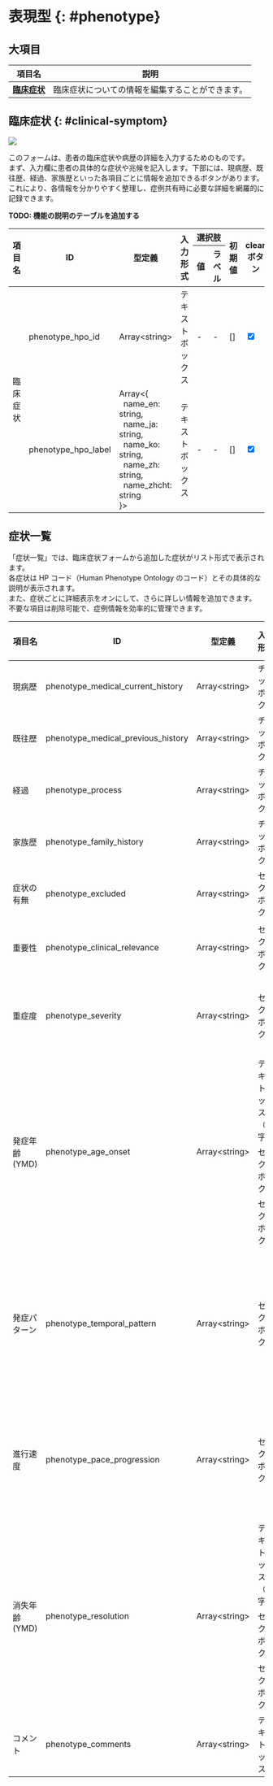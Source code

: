 # 表現型 {: #phenotype}

## 大項目

| 項目名                            | 説明                                             |
| --------------------------------- | ------------------------------------------------ |
| **[臨床症状](#clinical-symptom)** | 臨床症状についての情報を編集することができます。 |

## 臨床症状 {: #clinical-symptom}

<img src="/assets/images/cases_edit_phenotype_form.png">

このフォームは、患者の臨床症状や病歴の詳細を入力するためのものです。<br />
まず、入力欄に患者の具体的な症状や兆候を記入します。下部には、現病歴、既往歴、経過、家族歴といった各項目ごとに情報を追加できるボタンがあります。<br />
これにより、各情報を分かりやすく整理し、症例共有時に必要な詳細を網羅的に記録できます。

**TODO: 機能の説明のテーブルを追加する**

<table>
  <thead>
    <tr>
      <th rowspan="2" class="text-vertical-align-middle">項目名</th>
      <th rowspan="2" class="text-vertical-align-middle">ID</th>
      <th rowspan="2" class="text-vertical-align-middle">型定義</th>
      <th rowspan="2" class="text-vertical-align-middle">入力形式</th>
      <th colspan="2">選択肢</th>
      <th rowspan="2" class="text-vertical-align-middle">初期値</th>
      <th rowspan="2" class="text-vertical-align-middle">clearボタン</th>
      <th rowspan="2" class="text-vertical-align-middle">deleteボタン</th>
      <th rowspan="2" class="text-vertical-align-middle">Phenopackets</th>
      <th rowspan="2" class="text-vertical-align-middle">備考</th>
    </tr>
    <tr>
      <th>値</th>
      <th>ラベル</th>
    </tr>
  </thead>
  <tbody>
    <tr>
      <td rowspan="5">臨床症状</td>
      <td>phenotype_hpo_id</td>
      <td>Array&lt;string&gt;</td>
      <td>テキストボックス</td>
      <td>-</td>
      <td>-</td>
      <td>[]</td>
      <td><input type="checkbox" class="readonly-input" checked/></td>
      <td><input type="checkbox" class="readonly-input" /></td>
      <td>proband.phenotypic_features.type.id</td>
      <td></td>
    </tr>
    <tr>
      <td>phenotype_hpo_label</td>
      <td>Array&lt;{ <br />&nbsp name_en: string, <br />&nbsp name_ja: string, <br />&nbsp name_ko: string, <br />&nbsp name_zh: string, <br />&nbsp name_zhcht: string <br /> }&gt;</td>
      <td>テキストボックス</td>
      <td>-</td>
      <td>-</td>
      <td>[]</td>
      <td><input type="checkbox" class="readonly-input" checked/></td>
      <td><input type="checkbox" class="readonly-input" /></td>
      <td>proband.phenotypic_features.type.label</td>
      <td></td>
    </tr>
  </tbody>
</table>

## 症状一覧

「症状一覧」では、臨床症状フォームから追加した症状がリスト形式で表示されます。<br />
各症状は HP コード（Human Phenotype Ontology のコード）とその具体的な説明が表示されます。<br />
また、症状ごとに詳細表示をオンにして、さらに詳しい情報を追加できます。<br />
不要な項目は削除可能で、症例情報を効率的に管理できます。

<table>
  <thead>
    <tr>
      <th rowspan="2" class="text-vertical-align-middle">項目名</th>
      <th rowspan="2" class="text-vertical-align-middle">ID</th>
      <th rowspan="2" class="text-vertical-align-middle">型定義</th>
      <th rowspan="2" class="text-vertical-align-middle">入力形式</th>
      <th colspan="2">選択肢</th>
      <th rowspan="2" class="text-vertical-align-middle">初期値</th>
      <th rowspan="2" class="text-vertical-align-middle">clearボタン</th>
      <th rowspan="2" class="text-vertical-align-middle">deleteボタン</th>
      <th rowspan="2" class="text-vertical-align-middle">Phenopackets</th>
      <th rowspan="2" class="text-vertical-align-middle">備考</th>
    </tr>
    <tr>
      <th>値</th>
      <th>ラベル</th>
    </tr>
  </thead>
  <tbody>
    <tr>
      <td>現病歴</td>
      <td>phenotype_medical_current_history</td>
      <td>Array&lt;string&gt;</td>
      <td>チェックボックス</td>
      <td>
        <ul>
          <li>無</li>
          <li>有</li>
        </ul>
      </td>
      <td>-</td>
      <td>[]</td>
      <td><input type="checkbox" class="readonly-input" /></td>
      <td><input type="checkbox" class="readonly-input" /></td>
      <td></td>
      <td></td>
    </tr>
    <tr>
      <td>既往歴</td>
      <td>phenotype_medical_previous_history</td>
      <td>Array&lt;string&gt;</td>
      <td>チェックボックス</td>
      <td>
        <ul>
          <li>無</li>
          <li>有</li>
        </ul>
      </td>
      <td>-</td>
      <td>[]</td>
      <td><input type="checkbox" class="readonly-input" /></td>
      <td><input type="checkbox" class="readonly-input" /></td>
      <td></td>
      <td></td>
    </tr>
    <tr>
      <td>経過</td>
      <td>phenotype_process</td>
      <td>Array&lt;string&gt;</td>
      <td>チェックボックス</td>
      <td>
        <ul>
          <li>無</li>
          <li>有</li>
        </ul>
      </td>
      <td>-</td>
      <td>[]</td>
      <td><input type="checkbox" class="readonly-input" /></td>
      <td><input type="checkbox" class="readonly-input" /></td>
      <td></td>
      <td></td>
    </tr>
    <tr>
      <td>家族歴</td>
      <td>phenotype_family_history</td>
      <td>Array&lt;string&gt;</td>
      <td>チェックボックス</td>
      <td>
        <ul>
          <li>無</li>
          <li>有</li>
        </ul>
      </td>
      <td>-</td>
      <td>[]</td>
      <td><input type="checkbox" class="readonly-input" /></td>
      <td><input type="checkbox" class="readonly-input" /></td>
      <td></td>
      <td></td>
    </tr>
    <tr>
      <td>症状の有無</td>
      <td>phenotype_excluded</td>
      <td>Array&lt;string&gt;</td>
      <td>セレクトボックス</td>
      <td>
        <ul>
          <li>症状あり</li>
          <li>症状なし</li>
        </ul>
      </td>
      <td>-</td>
      <td>[]</td>
      <td><input type="checkbox" class="readonly-input" /></td>
      <td><input type="checkbox" class="readonly-input" /></td>
      <td>proband.phenotypic_features.excluded</td>
      <td></td>
    </tr>
    <tr>
      <td>重要性</td>
      <td>phenotype_clinical_relevance</td>
      <td>Array&lt;string&gt;</td>
      <td>セレクトボックス</td>
      <td>
        <ul>
          <li>通常</li>
          <li>高い</li>
          <li>低い</li>
        </ul>
      </td>
      <td>-</td>
      <td>[]</td>
      <td><input type="checkbox" class="readonly-input" /></td>
      <td><input type="checkbox" class="readonly-input" /></td>
      <td>proband.phenotypic_features.modifiers</td>
      <td></td>
    </tr>
    <tr>
      <td>重症度</td>
      <td>phenotype_severity</td>
      <td>Array&lt;string&gt;</td>
      <td>セレクトボックス</td>
      <td>
        <ul>
          <li>境界域</li>
          <li>重度</li>
          <li>最重度</li>
          <li>中等度</li>
          <li>軽度</li>
        </ul>
      </td>
      <td>-</td>
      <td>[]</td>
      <td><input type="checkbox" class="readonly-input" /></td>
      <td><input type="checkbox" class="readonly-input" /></td>
      <td>proband.phenotypic_features.severity</td>
      <td></td>
    </tr>
    <tr>
      <td rowspan="3">発症年齢 (YMD)</td>
      <td rowspan="3">phenotype_age_onset</td>
      <td rowspan="3">Array&lt;string&gt;</td>
      <td>テキストボックス（数字）</td>
      <td>-</td>
      <td>-</td>
      <td rowspan="3">[]</td>
      <td rowspan="3"><input type="checkbox" class="readonly-input" /></td>
      <td rowspan="3"><input type="checkbox" class="readonly-input" /></td>
      <td rowspan="3">proband.phenotypic_features.onset</td>
      <td rowspan="3">年月日それぞれの入力欄で入力した値が一つとなって「24Y8M8D」という形式で保存されます</td>
    </tr>
    <tr>
      <td>セレクトボックス</td>
      <td>
        <ul>
          <li>""</li>
          <li>0 ~ 11</li>
        </ul>
      </td>
      <td>
        <ul>
          <li>- ヶ月を選択 -</li>
          <li>0 ~ 11</li>
        </ul>
      </td>
    </tr>
    <tr>
      <td>セレクトボックス</td>
      <td>
        <ul>
          <li>""</li>
          <li>1 ~ 30</li>
        </ul>
      </td>
      <td>
        <ul>
          <li>- 日を選択 -</li>
          <li>1 ~ 30</li>
        </ul>
      </td>
    </tr>
    <tr>
      <td>発症パターン</td>
      <td>phenotype_temporal_pattern</td>
      <td>Array&lt;string&gt;</td>
      <td>セレクトボックス</td>
      <td>
        <ul>
          <li>unknown</li>
          <li>recurrent</li>
          <li>subacute</li>
          <li>fluctuating</li>
          <li>migratory</li>
          <li>diurnal</li>
          <li>stable</li>
          <li>insidious</li>
          <li>prolonged</li>
          <li>nocturnal</li>
          <li>chronic</li>
          <li>transient</li>
        </ul>
      </td>
      <td>
        <ul>
          <li>Unknown</li>
          <li>Recurrent Acute</li>
          <li>Subacute</li>
          <li>Fluctuating</li>
          <li>Migratory</li>
          <li>Diurnal</li>
          <li>Stable</li>
          <li>Insidious onset</li>
          <li>Prolonged</li>
          <li>Nocturnal</li>
          <li>Chronic</li>
          <li>Transient</li>
        </ul>
      </td>
      <td>["unknown"]</td>
      <td><input type="checkbox" class="readonly-input" /></td>
      <td><input type="checkbox" class="readonly-input" /></td>
      <td></td>
      <td></td>
    </tr>
    <tr>
      <td>進行速度</td>
      <td>phenotype_pace_progression</td>
      <td>Array&lt;string&gt;</td>
      <td>セレクトボックス</td>
      <td>
        <ul>
          <li>Unknown</li>
          <li>Progressive</li>
          <li>Variable progression rate</li>
          <li>Slowly progressive</li>
          <li>Nonprogressive</li>
          <li>Rapidly progressive</li>
        </ul>
      </td>
      <td>
        <ul>
          <li>Unknown</li>
          <li>Progressive</li>
          <li>Variable progression rate</li>
          <li>Slowly progressive</li>
          <li>Nonprogressive</li>
          <li>Rapidly progressive</li>
        </ul>
      </td>
      <td>["slow"]</td>
      <td><input type="checkbox" class="readonly-input" /></td>
      <td><input type="checkbox" class="readonly-input" /></td>
      <td></td>
      <td></td>
    </tr>
    <tr>
      <td rowspan="3">消失年齢 (YMD)</td>
      <td rowspan="3">phenotype_resolution</td>
      <td rowspan="3">Array&lt;string&gt;</td>
      <td>テキストボックス（数字）</td>
      <td>-</td>
      <td>-</td>
      <td rowspan="3">[]</td>
      <td rowspan="3"><input type="checkbox" class="readonly-input" /></td>
      <td rowspan="3"><input type="checkbox" class="readonly-input" /></td>
      <td rowspan="3">proband.phenotypic_features.resolution</td>
      <td rowspan="3">年月日それぞれの入力欄で入力した値が一つとなって「24Y8M8D」という形式で保存されます</td>
    </tr>
    <tr>
      <td>セレクトボックス</td>
      <td>
        <ul>
          <li>""</li>
          <li>0 ~ 11</li>
        </ul>
      </td>
      <td>
        <ul>
          <li>- ヶ月を選択 -</li>
          <li>0 ~ 11</li>
        </ul>
      </td>
    </tr>
    <tr>
      <td>セレクトボックス</td>
      <td>
        <ul>
          <li>""</li>
          <li>1 ~ 30</li>
        </ul>
      </td>
      <td>
        <ul>
          <li>- 日を選択 -</li>
          <li>1 ~ 30</li>
        </ul>
      </td>
    </tr>
    <tr>
      <td>コメント</td>
      <td>phenotype_comments</td>
      <td>Array&lt;string&gt;</td>
      <td>テキストボックス</td>
      <td>-</td>
      <td>-</td>
      <td>[]</td>
      <td><input type="checkbox" class="readonly-input" /></td>
      <td><input type="checkbox" class="readonly-input" /></td>
      <td>proband.phenotypic_features.description</td>
      <td></td>
    </tr>
  </tbody>
</table>
